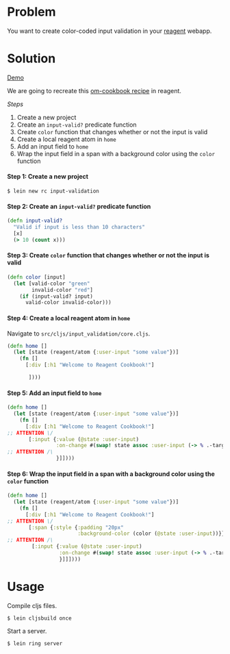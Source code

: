# Problem

You want to create color-coded input validation in your [reagent](https://github.com/reagent-project/reagent) webapp.

# Solution

[Demo](http://rc-input-validation.s3-website-us-west-1.amazonaws.com/)

We are going to recreate this [om-cookbook recipe](https://github.com/om-cookbook/om-cookbook/tree/master/recipes/input-validation) in reagent.

*Steps*

1. Create a new project
2. Create an `input-valid?` predicate function
3. Create `color` function that changes whether or not the input is valid
4. Create a local reagent atom in `home`
5. Add an input field to `home`
6. Wrap the input field in a span with a background color using the `color` function

#### Step 1: Create a new project

```
$ lein new rc input-validation
```

#### Step 2: Create an `input-valid?` predicate function

```clojure
(defn input-valid?
  "Valid if input is less than 10 characters"
  [x]
  (> 10 (count x)))
```

#### Step 3: Create `color` function that changes whether or not the input is valid

```clojure
(defn color [input]
  (let [valid-color "green"
        invalid-color "red"]
    (if (input-valid? input) 
      valid-color invalid-color)))
```

#### Step 4: Create a local reagent atom in `home`

Navigate to `src/cljs/input_validation/core.cljs`.

```clojure
(defn home []
  (let [state (reagent/atom {:user-input "some value"})]
    (fn []
      [:div [:h1 "Welcome to Reagent Cookbook!"]

       ])))
```

#### Step 5: Add an input field to `home`

```clojure
(defn home []
  (let [state (reagent/atom {:user-input "some value"})]
    (fn []
      [:div [:h1 "Welcome to Reagent Cookbook!"]
;; ATTENTION \/
       [:input {:value (@state :user-input)
                :on-change #(swap! state assoc :user-input (-> % .-target .-value))
;; ATTENTION /\
                }]])))
```

#### Step 6: Wrap the input field in a span with a background color using the `color` function

```clojure
(defn home []
  (let [state (reagent/atom {:user-input "some value"})]
    (fn []
      [:div [:h1 "Welcome to Reagent Cookbook!"]
;; ATTENTION \/
       [:span {:style {:padding "20px"
                       :background-color (color (@state :user-input))}}
;; ATTENTION /\
        [:input {:value (@state :user-input)
                 :on-change #(swap! state assoc :user-input (-> % .-target .-value))
                 }]]])))
```

# Usage

Compile cljs files.

```
$ lein cljsbuild once
```

Start a server.

```
$ lein ring server
```

